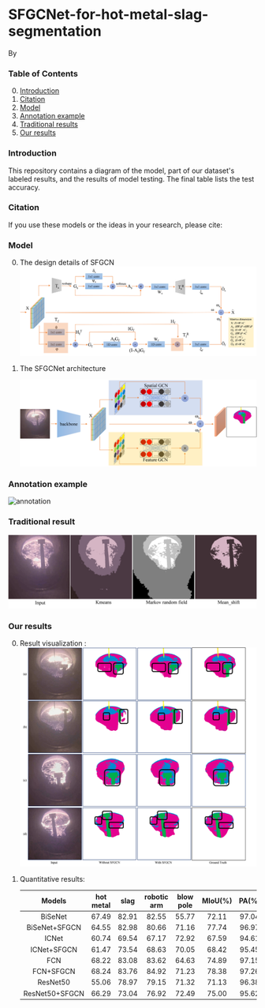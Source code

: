 ﻿# SFGCNet-for-hot-metal-slag-segmentation

By 


### Table of Contents
0. [Introduction](#introduction)
0. [Citation](#citation)
0. [Model](#model)
0. [Annotation example](#annotation)
0. [Traditional results](#traditional)
0. [Our results](#ourresults)

### Introduction

This repository contains a diagram of the model, part of our dataset's labeled results, and the results of model testing. The final table lists the test accuracy.


### Citation

If you use these models or the ideas in your research, please cite:


### Model

0. The design details of SFGCN  
	![SFGCN](https://github.com/ustbzjf1/SFGCNet-for-hot-metal-slag-segmentation/blob/master/images/SFGCN.png)

	
0. The SFGCNet architecture

	![architecture](https://github.com/ustbzjf1/SFGCNet-for-hot-metal-slag-segmentation/blob/master/images/architecture.png)

### Annotation example

![annotation](https://github.com/ustbzjf1/SFGCNet-for-hot-metal-slag-segmentation/blob/master/images/image-label.png)


### Traditional result

![traditional_result](https://github.com/ustbzjf1/SFGCNet-for-hot-metal-slag-segmentation/blob/master/images/traditional_result.png)


### Our results
0. Result visualization :
	![deep_result](https://github.com/ustbzjf1/SFGCNet-for-hot-metal-slag-segmentation/blob/master/images/deep_result.png)


0. Quantitative results:

	Models|hot metal|slag|robotic arm|blow pole|MIoU(%)|PA(%)|inference time(ms)
	:---:|:---:|:---:|:---:|:---:|:---:|:---:|:---:
	BiSeNet |67.49|82.91|82.55|55.77|72.11|97.04|15.47
	BiSeNet+SFGCN |64.55|82.98|80.66|71.16|77.74|96.97|18.28
	ICNet|60.74 |69.54|67.17|72.92|67.59|94.61|44.62
	ICNet+SFGCN|61.47|73.54|68.63|70.05|68.42|95.45|45.79  
	FCN|68.22|83.08|83.62|64.63|74.89|97.15|66.67
    FCN+SFGCN|68.24|83.76|84.92|71.23|78.38|97.26|67.46
    ResNet50|55.06|78.97|79.15|71.32|71.13|96.38|30.18
    ResNet50+SFGCN|66.29|73.04|76.92|72.49|75.00|95.62|30.73
